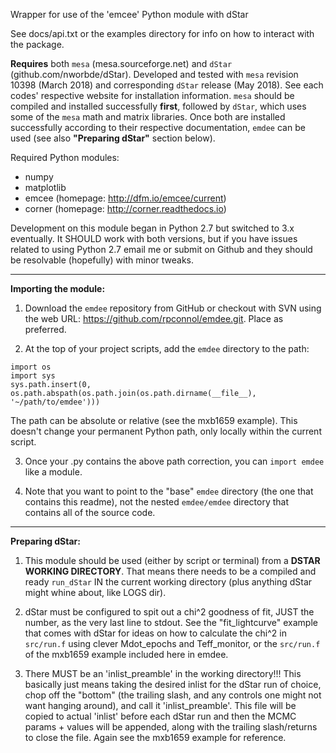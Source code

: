Wrapper for use of the 'emcee' Python module with dStar

See docs/api.txt or the examples directory for info on how to interact with the package.

**Requires** both `mesa` (mesa.sourceforge.net) and `dStar` (github.com/nworbde/dStar).
Developed and tested with `mesa` revision 10398 (March 2018) and corresponding `dStar` 
release (May 2018). See each codes' respective website for installation information.
`mesa` should be compiled and installed successfully **first**, followed by `dStar`,
which uses some of the `mesa` math and matrix libraries. Once both are installed
successfully according to their respective documentation, `emdee` can be used (see also
**"Preparing dStar"** section below).

Required Python modules:
- numpy
- matplotlib
- emcee (homepage: http://dfm.io/emcee/current)
- corner (homepage: http://corner.readthedocs.io)

Development on this module began in Python 2.7 but switched to 3.x eventually.
It SHOULD work with both versions, but if you have issues related to using Python 2.7
email me or submit on Github and they should be resolvable (hopefully) with minor tweaks.



-----

**Importing the module:**
1) Download the `emdee` repository from GitHub or checkout with SVN using the 
web URL: https://github.com/rpconnol/emdee.git. Place as preferred.

2) At the top of your project scripts, add the `emdee` directory to the path:
```
import os
import sys
sys.path.insert(0, os.path.abspath(os.path.join(os.path.dirname(__file__), '~/path/to/emdee')))
```
The path can be absolute or relative (see the mxb1659 example). This doesn't change your
permanent Python path, only locally within the current script.

3) Once your .py contains the above path correction, you can `import emdee` like a module.

4) Note that you want to point to the "base" `emdee` directory (the one that contains 
this readme), not the nested `emdee/emdee` directory that contains all of the source code.

-----

**Preparing dStar:**

1) This module should be used (either by script or terminal) from a 
**DSTAR WORKING DIRECTORY**. That means there needs to be a compiled and ready `run_dStar` 
IN the current working directory (plus anything dStar might whine about, like LOGS dir).

2) dStar must be configured to spit out a chi^2 goodness of fit, JUST the number,
as the very last line to stdout. See the "fit_lightcurve" example that comes with dStar
for ideas on how to calculate the chi^2 in `src/run.f` using clever Mdot_epochs and 
Teff_monitor, or the `src/run.f` of the mxb1659 example included here in emdee.

3) There MUST be an 'inlist_preamble' in the working directory!!!
This basically just means taking the desired inlist for the dStar run of choice,
chop off the "bottom" (the trailing slash, and any controls one might not want hanging
around), and call it 'inlist_preamble'. This file will be copied to actual 'inlist' 
before each dStar run and then the MCMC params + values will be appended, along with
the trailing slash/returns to close the file. Again see the mxb1659 example for reference.
